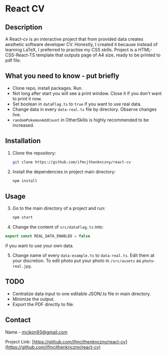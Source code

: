 # React CV

## Description

A React-cv is an interactive project that from provided data creates aesthetic software developer CV. Honestly, I created it because instead of learning LaTeX, I preferred to practise my CSS skills. Project is a HTML-CSS-React-TS template that outputs page of A4 size, ready to be printed to pdf file.

## What you need to know - put briefly

* Clone repo, install packages. Run.
* Not long after start you will see a print window. Close it if you don't want to print it now.
* Set boolean in `dataFlag.ts` to `true` if you want to use real data.
* Change data in every `data-real.ts` file by directory. Observe changes live.
* `randomPokemonAddCount` in OtherSkills is highly recommended to be increased.

## Installation

1. Clone the repository:
   ```bash
   git clone https://github.com/ifmcjthenknczny/react-cv
   ```
2. Install the dependencies in project main directory:
   ```bash
   npm install
   ```

## Usage

3. Go to the main directory of a project and run:
    ```bash
    npm start
    ```

4. Change the content of `src/dataFlag.ts` into:
```js
export const REAL_DATA_ENABLED = false
```
if you want to use your own data.

5. Change name of every `data-example.ts` to `data-real.ts`. Edit them at your discretion. To edit photo put your photo in `/src/assets` as `photo-real.jpg`.

## TODO

* Centralize data input to one editable JSON/.ts file in main directory.
* Minimize the output.
* Export the PDF directly to file.

## Contact

Name - [mcjkon93@gmail.com](mailto:mcjkon93@gmail.com)

Project Link: [https://github.com/ifmcjthenknczny/react-cv](https://github.com/ifmcjthenknczny/react-cv)